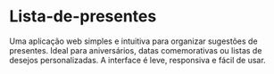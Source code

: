 # Lista-de-presentes
Uma aplicação web simples e intuitiva para organizar sugestões de presentes. Ideal para aniversários, datas comemorativas ou listas de desejos personalizadas. A interface é leve, responsiva e fácil de usar.

